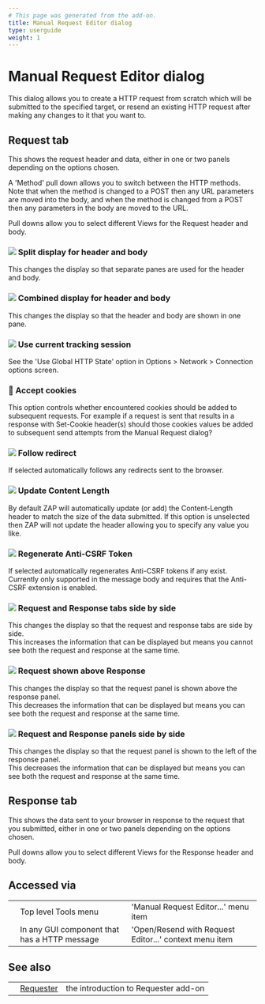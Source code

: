 ```yaml
---
# This page was generated from the add-on.
title: Manual Request Editor dialog
type: userguide
weight: 1
---
```


# Manual Request Editor dialog

This dialog allows you to create a HTTP request from scratch which will be submitted to the specified target, or resend an existing HTTP request after making any changes to it that you want to.

## Request tab

This shows the request header and data, either in one or two panels depending on the options chosen.   

A 'Method' pull down allows you to switch between the HTTP methods.   
Note that when the method is changed to a POST then any URL parameters are moved into the body, and when the method is changed from a POST then any parameters in the body are moved to the URL.   

Pull downs allow you to select different Views for the Request header and body.

### ![](/docs/desktop/addons/requester/images/view-split.png) Split display for header and body

This changes the display so that separate panes are used for the header and body.   

### ![](/docs/desktop/addons/requester/images/view-all.png) Combined display for header and body

This changes the display so that the header and body are shown in one pane.   

### ![](/docs/desktop/addons/requester/images/fugue/globe-green.png) Use current tracking session

See the 'Use Global HTTP State' option in Options \> Network \> Connection options screen.   

### :cookie: Accept cookies

This option controls whether encountered cookies should be added to subsequent requests. For example if a request is sent that results in a response with Set-Cookie header(s) should those cookies values be added to subsequent send attempts from the Manual Request dialog?   

### ![](/docs/desktop/addons/requester/images/follow-redirect.png) Follow redirect

If selected automatically follows any redirects sent to the browser.   

### ![](/docs/desktop/addons/requester/images/fugue/application-resize.png) Update Content Length

By default ZAP will automatically update (or add) the Content-Length header to match the size of the data submitted. If this option is unselected then ZAP will not update the header allowing you to specify any value you like.   

### ![](/docs/desktop/addons/requester/images/csrf-button.png) Regenerate Anti-CSRF Token

If selected automatically regenerates Anti-CSRF tokens if any exist. Currently only supported in the message body and requires that the Anti-CSRF extension is enabled.   

### ![](/docs/desktop/addons/requester/images/layout-tabbed.png) Request and Response tabs side by side

This changes the display so that the request and response tabs are side by side.   
This increases the information that can be displayed but means you cannot see both the request and response at the same time.

### ![](/docs/desktop/addons/requester/images/layout-vertical-split.png) Request shown above Response

This changes the display so that the request panel is shown above the response panel.   
This decreases the information that can be displayed but means you can see both the request and response at the same time.

### ![](/docs/desktop/addons/requester/images/layout-horizontal-split.png) Request and Response panels side by side

This changes the display so that the request panel is shown to the left of the response panel.   
This decreases the information that can be displayed but means you can see both the request and response at the same time.

## Response tab

This shows the data sent to your browser in response to the request that you submitted, either in one or two panels depending on the options chosen.   

Pull downs allow you to select different Views for the Response header and body.

## Accessed via

|   |                                              |                                                        |
|---|----------------------------------------------|--------------------------------------------------------|
|   | Top level Tools menu                         | 'Manual Request Editor...' menu item                   |
|   | In any GUI component that has a HTTP message | 'Open/Resend with Request Editor...' context menu item |

## See also

|   |                                              |                                      |
|---|----------------------------------------------|--------------------------------------|
|   | [Requester](/docs/desktop/addons/requester/) | the introduction to Requester add-on |
